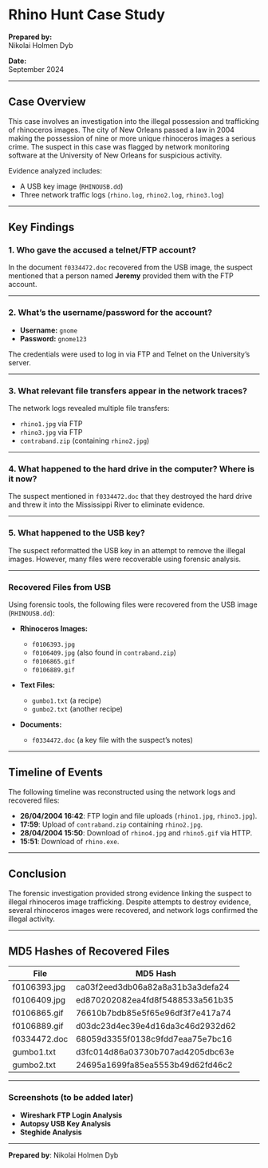 # Rhino Hunt Case Study

**Prepared by:**  
Nikolai Holmen Dyb

**Date:**  
September 2024

---

## Case Overview

This case involves an investigation into the illegal possession and trafficking of rhinoceros images. The city of New Orleans passed a law in 2004 making the possession of nine or more unique rhinoceros images a serious crime. The suspect in this case was flagged by network monitoring software at the University of New Orleans for suspicious activity.

Evidence analyzed includes:
- A USB key image (`RHINOUSB.dd`)
- Three network traffic logs (`rhino.log`, `rhino2.log`, `rhino3.log`)

---

## Key Findings

### 1. Who gave the accused a telnet/FTP account?

In the document `f0334472.doc` recovered from the USB image, the suspect mentioned that a person named **Jeremy** provided them with the FTP account.

---

### 2. What’s the username/password for the account?

- **Username:** `gnome`  
- **Password:** `gnome123`

The credentials were used to log in via FTP and Telnet on the University’s server.

---

### 3. What relevant file transfers appear in the network traces?

The network logs revealed multiple file transfers:
- `rhino1.jpg` via FTP
- `rhino3.jpg` via FTP
- `contraband.zip` (containing `rhino2.jpg`)

---

### 4. What happened to the hard drive in the computer? Where is it now?

The suspect mentioned in `f0334472.doc` that they destroyed the hard drive and threw it into the Mississippi River to eliminate evidence.

---

### 5. What happened to the USB key?

The suspect reformatted the USB key in an attempt to remove the illegal images. However, many files were recoverable using forensic analysis.

---

### Recovered Files from USB

Using forensic tools, the following files were recovered from the USB image (`RHINOUSB.dd`):

- **Rhinoceros Images:**
  - `f0106393.jpg`
  - `f0106409.jpg` (also found in `contraband.zip`)
  - `f0106865.gif`
  - `f0106889.gif`

- **Text Files:**
  - `gumbo1.txt` (a recipe)
  - `gumbo2.txt` (another recipe)

- **Documents:**
  - `f0334472.doc` (a key file with the suspect’s notes)

---

## Timeline of Events

The following timeline was reconstructed using the network logs and recovered files:

- **26/04/2004 16:42**: FTP login and file uploads (`rhino1.jpg`, `rhino3.jpg`).
- **17:59**: Upload of `contraband.zip` containing `rhino2.jpg`.
- **28/04/2004 15:50**: Download of `rhino4.jpg` and `rhino5.gif` via HTTP.
- **15:51**: Download of `rhino.exe`.

---

## Conclusion

The forensic investigation provided strong evidence linking the suspect to illegal rhinoceros image trafficking. Despite attempts to destroy evidence, several rhinoceros images were recovered, and network logs confirmed the illegal activity.

---

## MD5 Hashes of Recovered Files

| **File**                 | **MD5 Hash**                              |
|--------------------------|-------------------------------------------|
| f0106393.jpg              | ca03f2eed3db06a82a8a31b3a3defa24          |
| f0106409.jpg              | ed870202082ea4fd8f5488533a561b35          |
| f0106865.gif              | 76610b7bdb85e5f65e96df3f7e417a74          |
| f0106889.gif              | d03dc23d4ec39e4d16da3c46d2932d62          |
| f0334472.doc              | 68059d3355f0138c9fdd7eaa75e7bc16          |
| gumbo1.txt                | d3fc014d86a03730b707ad4205dbc63e          |
| gumbo2.txt                | 24695a1699fa85ea5553b49d62fd46c2          |

---

### Screenshots (to be added later)

- **Wireshark FTP Login Analysis**
- **Autopsy USB Key Analysis**
- **Steghide Analysis**

---

**Prepared by**: Nikolai Holmen Dyb
